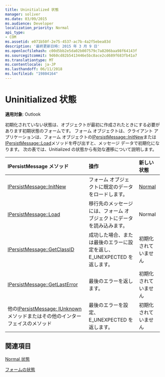 ```yaml
---
title: Uninitialized 状態
manager: soliver
ms.date: 03/09/2015
ms.audience: Developer
localization_priority: Normal
api_type:
- COM
ms.assetid: e071b50f-2e75-4537-ac7b-4a2f5ebea83d
description: '最終更新日時: 2015 年 3 月 9 日'
ms.openlocfilehash: c00d5bb2e5da02b007579c7a8206baa98f64143f
ms.sourcegitcommit: 9d60cd82b5413446e5bc8ace2cd689f683fb41a7
ms.translationtype: MT
ms.contentlocale: ja-JP
ms.lasthandoff: 06/11/2018
ms.locfileid: "19804164"
---
```

# <a name="uninitialized-state"></a>Uninitialized 状態

  
  
**適用対象**: Outlook 
  
初期化されていない状態は、オブジェクトが最初に作成されたときにする必要があります初期状態のフォームです。 フォーム オブジェクトは、クライアント アプリケーションは、フォーム オブジェクトの[IPersistMessage::InitNew](ipersistmessage-initnew.md)または[IPersistMessage::Load](ipersistmessage-load.md)メソッドを呼び出すと、メッセージ データで初期化になります。 次の表では、Unitialized の状態から有効な遷移について説明します。 
  
|**IPersistMessage メソッド**|**操作**|**新しい状態**|
|:-----|:-----|:-----|
|[IPersistMessage::InitNew](ipersistmessage-initnew.md) <br/> |フォーム オブジェクトに既定のデータをロードします。  <br/> |[Normal](normal-state.md) <br/> |
|[IPersistMessage::Load](ipersistmessage-load.md) <br/> |移行先のメッセージには、フォーム オブジェクトにデータを読み込みます。  <br/> |Normal  <br/> |
|[IPersistMessage::GetClassID](ipersistmessage-getclassid.md) <br/> |成功した場合、または最後のエラーに設定を返し、E_UNEXPECTED を返します。  <br/> |初期化されていません  <br/> |
|[IPersistMessage::GetLastError](ipersistmessage-getlasterror.md) <br/> |最後のエラーを返します。  <br/> |初期化されていません  <br/> |
|他の[IPersistMessage: IUnknown](ipersistmessageiunknown.md)メソッドまたはその他のインターフェイスのメソッド  <br/> |最後のエラーを設定、E_UNEXPECTED を返します。  <br/> |初期化されていません  <br/> |
   
## <a name="see-also"></a>関連項目



[Normal 状態](normal-state.md)
  
[フォームの状態](form-states.md)

